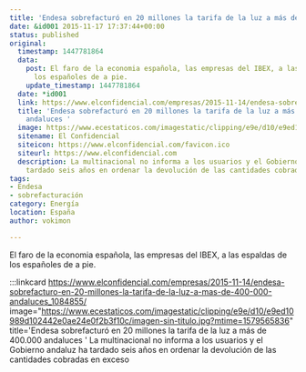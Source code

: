 ```yaml
---
title: 'Endesa sobrefacturó en 20 millones la tarifa de la luz a más de 400.000 andaluces '
date: &id001 2015-11-17 17:37:44+00:00
status: published
original:
  timestamp: 1447781864
  data:
    post: El faro de la economia española, las empresas del IBEX, a las espaldas de
      los españoles de a pie.
    update_timestamp: 1447781864
  date: *id001
  link: https://www.elconfidencial.com/empresas/2015-11-14/endesa-sobrefacturo-en-20-millones-la-tarifa-de-la-luz-a-mas-de-400-000-andaluces_1084855/
  title: 'Endesa sobrefacturó en 20 millones la tarifa de la luz a más de 400.000
    andaluces '
  image: https://www.ecestaticos.com/imagestatic/clipping/e9e/d10/e9ed10989d102442e0ae24e0f2b3f10c/imagen-sin-titulo.jpg?mtime=1579565836
  sitename: El Confidencial
  siteicon: https://www.elconfidencial.com/favicon.ico
  siteurl: https://www.elconfidencial.com
  description: La multinacional no informa a los usuarios y el Gobierno andaluz ha
    tardado seis años en ordenar la devolución de las cantidades cobradas en exceso
tags:
- Endesa
- sobrefacturación
category: Energía
location: España
author: vokimon

---
```

El faro de la economia española, las empresas del IBEX, a las espaldas de los españoles de a pie.

:::linkcard https://www.elconfidencial.com/empresas/2015-11-14/endesa-sobrefacturo-en-20-millones-la-tarifa-de-la-luz-a-mas-de-400-000-andaluces_1084855/ image="https://www.ecestaticos.com/imagestatic/clipping/e9e/d10/e9ed10989d102442e0ae24e0f2b3f10c/imagen-sin-titulo.jpg?mtime=1579565836" title='Endesa sobrefacturó en 20 millones la tarifa de la luz a más de 400.000 andaluces '
    La multinacional no informa a los usuarios y el Gobierno andaluz ha tardado seis años en ordenar la devolución de las cantidades cobradas en exceso

